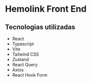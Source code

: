 # Hemolink Front End

## Tecnologias utilizadas

- React
- Typescript
- Vite
- Tailwind CSS
- Zustand
- React Query
- Axios
- React Hook Form